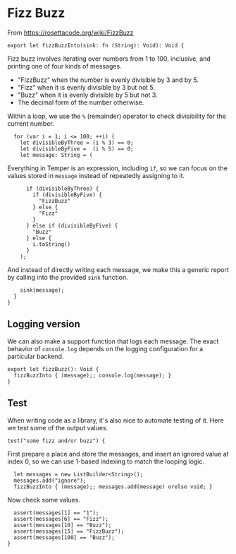 # Fizz Buzz

From https://rosettacode.org/wiki/FizzBuzz

    export let fizzBuzzInto(sink: fn (String): Void): Void {

Fizz buzz involves iterating over numbers from 1 to 100, inclusive, and
printing one of four kinds of messages.

- "FizzBuzz" when the number is evenly divisible by 3 and by 5.
- "Fizz" when it is evenly divisible by 3 but not 5.
- "Buzz" when it is evenly divisible by 5 but not 3.
- The decimal form of the number otherwise.

Within a loop, we use the `%` (remainder) operator to check
divisibility for the current number.

      for (var i = 1; i <= 100; ++i) {
        let divisibleByThree = (i % 3) == 0;
        let divisibleByFive =  (i % 5) == 0;
        let message: String = (

Everything in Temper is an expression, including `if`, so we can
focus on the values stored in `message` instead of repeatedly
assigning to it.

          if (divisibleByThree) {
            if (divisibleByFive) {
              "FizzBuzz"
            } else {
              "Fizz"
            }
          } else if (divisibleByFive) {
            "Buzz"
          } else {
            i.toString()
          }
        );

And instead of directly writing each message, we make this a generic report by
calling into the provided `sink` function.

        sink(message);
      }
    }

## Logging version

We can also make a support function that logs each message. The exact behavior
of `console.log` depends on the logging configuration for a particular backend.

    export let fizzBuzz(): Void {
      fizzBuzzInto { (message);; console.log(message); }
    }

## Test

When writing code as a library, it's also nice to automate testing of it. Here
we test some of the output values.

    test("some fizz and/or buzz") {

First prepare a place and store the messages, and insert an ignored value at
index 0, so we can use 1-based indexing to match the looping logic.

      let messages = new ListBuilder<String>();
      messages.add("ignore");
      fizzBuzzInto { (message);; messages.add(message) orelse void; }

Now check some values.

      assert(messages[1] == "1");
      assert(messages[6] == "Fizz");
      assert(messages[10] == "Buzz");
      assert(messages[15] == "FizzBuzz");
      assert(messages[100] == "Buzz");
    }
